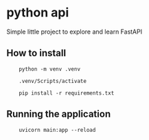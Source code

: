# python api

Simple little project to explore and learn FastAPI

## How to install

```
    python -m venv .venv

    .venv/Scripts/activate

    pip install -r requirements.txt
```

## Running the application

```
    uvicorn main:app --reload
```